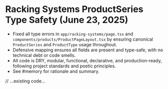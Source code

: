 # Racking Systems ProductSeries Type Safety (June 23, 2025)

- Fixed all type errors in `app/racking-systems/page.tsx` and `components/products/ProductPageLayout.tsx` by ensuring canonical `ProductSeries` and `ProductType` usage throughout.
- Defensive mapping ensures all fields are present and type-safe, with no technical debt or code smells.
- All code is DRY, modular, functional, declarative, and production-ready, following project standards and poetic principles.
- See #memory for rationale and summary.

// ...existing code...
